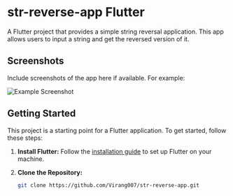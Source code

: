 # str-reverse-app Flutter

A Flutter project that provides a simple string reversal application. This app allows users to input a string and get the reversed version of it.

## Screenshots

Include screenshots of the app here if available. For example:
 
![Example Screenshot](link-to-screenshot)

## Getting Started

This project is a starting point for a Flutter application. To get started, follow these steps:

1. **Install Flutter:**
   Follow the [installation guide](https://docs.flutter.dev/get-started/install) to set up Flutter on your machine.

2. **Clone the Repository:**
   ```bash
   git clone https://github.com/Virang007/str-reverse-app.git
